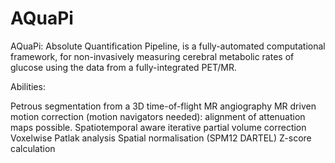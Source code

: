 # AQuaPi

AQuaPi: Absolute Quantification Pipeline, is a fully-automated computational framework, for non-invasively measuring cerebral metabolic rates of glucose using the data from a fully-integrated PET/MR.

Abilities:

Petrous segmentation from a 3D time-of-flight MR angiography
MR driven motion correction (motion navigators needed): alignment of attenuation maps possible.
Spatiotemporal aware iterative partial volume correction
Voxelwise Patlak analysis
Spatial normalisation (SPM12 DARTEL)
Z-score calculation

